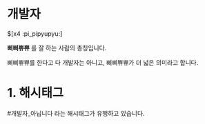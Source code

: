 # 개발자

$[x4 :pi_pipyupyu:]

**삐삐쀼쀼** 를 잘 하는 사람의 총칭입니다.

삐삐쀼쀼를 한다고 다 개발자는 아니고, 삐삐쀼쀼가 더 넓은 의미라고 합니다.

# 1. 해시태그

#개발자_아닙니다 라는 해시태그가 유행하고 있습니다.

